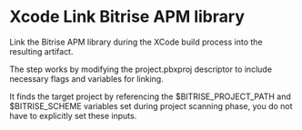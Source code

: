 # Xcode Link Bitrise APM library

Link the Bitrise APM library during the XCode build process into the resulting artifact.

The step works by modifying the project.pbxproj descriptor to include necessary flags and
variables for linking.

It finds the target project by referencing the $BITRISE_PROJECT_PATH and $BITRISE_SCHEME
variables set during project scanning phase, you do not have to explicitly set these inputs.
